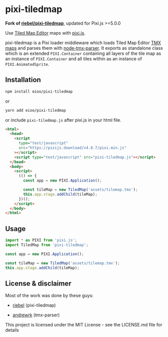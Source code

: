 # pixi-tiledmap

**Fork of [riebel/pixi-tiledmap](https://github.com/riebel/pixi-tiledmap)**, updated for Pixi.js >=5.0.0

Use [Tiled Map Editor](http://www.mapeditor.org/) maps with [pixi.js](https://www.npmjs.com/package/pixi.js).

pixi-tiledmap is a Pixi loader middleware which loads Tiled Map Editor
[TMX maps](http://doc.mapeditor.org/reference/tmx-map-format/) and parses them with
[node-tmx-parser](https://www.npmjs.com/package/tmx-parser). It exports as standalone class
which is an extended `PIXI.Container` containing all layers of the tile map as an instance of `PIXI.Container` and all
tiles within as an instance of `PIXI.AnimatedSprite`.

## Installation

```sh
npm install eioo/pixi-tiledmap
```

or

```sh
yarn add eioo/pixi-tiledmap
```

or include `pixi-tiledmap.js` after pixi.js in your html file.

```html
<html>
  <head>
    <script
      type="text/javascript"
      src="https://pixijs.download/v4.8.7/pixi.min.js"
    ></script>
    <script type="text/javascript" src="pixi-tiledmap.js"></script>
  </head>
  <body>
    <script>
      (() => {
        const app = new PIXI.Application();

        const tileMap = new TiledMap('assets/tilemap.tmx');
        this.app.stage.addChild(tileMap);
      })();
    </script>
  </body>
</html>
```

## Usage

```js
import * as PIXI from 'pixi.js';
import TiledMap from 'pixi-tiledmap';

const app = new PIXI.Application();

const tileMap = new TiledMap('assets/tilemap.tmx');
this.app.stage.addChild(tileMap);
```

## License & disclaimer

Most of the work was done by these guys:

- [riebel](https://github.com/riebel) (pixi-tiledmap)

- [andrewrk](https://github.com/andrewrk) (tmx-parser)

This project is licensed under the MIT License - see the LICENSE.md file for details
